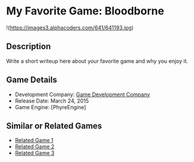 # My Favorite Game: Bloodborne

!(https://images3.alphacoders.com/641/641193.jpg)

## Description

Write a short writeup here about your favorite game and why you enjoy it.

## Game Details

- Development Company: [Game Development Company]([https://company-website-url.com](https://www.fromsoftware.jp/ww/))
- Release Date: March 24, 2015
- Game Engine: [PhyreEngine]

## Similar or Related Games

- [Related Game 1](https://related-game-1-website-url.com)
- [Related Game 2](https://related-game-2-website-url.com)
- [Related Game 3](https://related-game-3-website-url.com)

